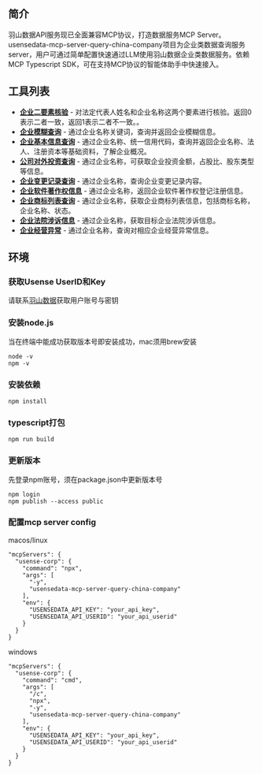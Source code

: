 ## 简介
羽山数据API服务现已全面兼容MCP协议，打造数据服务MCP Server。usensedata-mcp-server-query-china-company项目为企业类数据查询服务server，用户可通过简单配置快速通过LLM使用羽山数据企业类数据服务。依赖MCP Typescript SDK，可在支持MCP协议的智能体助手中快速接入。

## 工具列表
- **[企业二要素核验](https://www.yushanshuju.com/ords/datatech/api/apidoc/COM030)** - 对法定代表人姓名和企业名称这两个要素进行核验。返回0表示二者一致，返回1表示二者不一致。。
- **[企业模糊查询](https://www.yushanshuju.com/ords/datatech/api/apidoc/PBB020)** - 通过企业名称关键词，查询并返回企业模糊信息。
- **[企业基本信息查询](https://www.yushanshuju.com/ords/datatech/api/apidoc/PBB021)** - 通过企业名称、统一信用代码，查询并返回企业名称、法人、注册资本等基础资料，了解企业概况。
- **[公司对外投资查询](https://www.yushanshuju.com/ords/datatech/api/apidoc/COM045)** - 通过企业名称，可获取企业投资金额，占股比、股东类型等信息。
- **[企业变更记录查询](https://www.yushanshuju.com/ords/datatech/api/apidoc/PBB031)** - 通过企业名称，查询企业变更记录内容。
- **[企业软件著作权信息](https://www.yushanshuju.com/ords/datatech/api/apidoc/COM137)** - 通过企业名称，返回企业软件著作权登记注册信息。
- **[企业商标列表查询](https://www.yushanshuju.com/ords/datatech/api/apidoc/COM140)** - 通过企业名称，获取企业商标列表信息，包括商标名称，企业名称、状态。
- **[企业法院涉诉信息](https://www.yushanshuju.com/ords/datatech/api/apidoc/PBB183)** - 通过企业名称，获取目标企业法院涉诉信息。
- **[企业经营异常](https://www.yushanshuju.com/ords/datatech/api/apidoc/PBB055)** - 通过企业名称，查询对相应企业经营异常信息。

## 环境

### 获取Usense UserID和Key
请联系[羽山数据](https://www.yushanshuju.com/)获取用户账号与密钥

### 安装node.js
当在终端中能成功获取版本号即安装成功，mac须用brew安装
```
node -v
npm -v
```

### 安装依赖
```
npm install
```

### typescript打包
```
npm run build
```

### 更新版本
先登录npm账号，须在package.json中更新版本号
```
npm login
npm publish --access public
```

### 配置mcp server config
macos/linux
```
"mcpServers": {
  "usense-corp": {
    "command": "npx",
    "args": [
      "-y",
      "usensedata-mcp-server-query-china-company"
    ],
    "env": {
      "USENSEDATA_API_KEY": "your_api_key",
      "USENSEDATA_API_USERID": "your_api_userid"
    }
  }
}
```
windows
```
"mcpServers": {
  "usense-corp": {
    "command": "cmd",
    "args": [
      "/c",
      "npx",
      "-y",
      "usensedata-mcp-server-query-china-company"
    ],
    "env": {
      "USENSEDATA_API_KEY": "your_api_key",
      "USENSEDATA_API_USERID": "your_api_userid"
    }
  }
}
```

